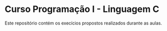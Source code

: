 # Curso Programação I - Linguagem C
Este repositório contém os execícios propostos realizados durante as aulas.
